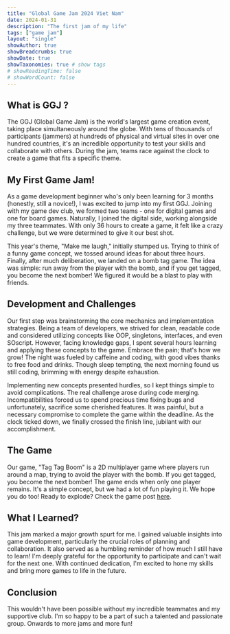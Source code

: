 ```yaml
---
title: "Global Game Jam 2024 Viet Nam" 
date: 2024-01-31
description: "The first jam of my life"
tags: ["game jam"]
layout: "single"
showAuthor: true
showBreadcrumbs: true
showDate: true 
showTaxonomies: true # show tags
# showReadingTime: false
# showWordCount: false
---
```


## What is GGJ ?

The GGJ (Global Game Jam) is the world's largest game creation event, taking place simultaneously around the globe. With tens of thousands of participants (jammers) at hundreds of physical and virtual sites in over one hundred countries, it's an incredible opportunity to test your skills and collaborate with others. During the jam, teams race against the clock to create a game that fits a specific theme.

## My First Game Jam!

As a game development beginner who's only been learning for 3 months (honestly, still a novice!), I was excited to jump into my first GGJ. Joining with my game dev club, we formed two teams - one for digital games and one for board games. Naturally, I joined the digital side, working alongside my three teammates. With only 36 hours to create a game, it felt like a crazy challenge, but we were determined to give it our best shot.

This year's theme, "Make me laugh," initially stumped us. Trying to think of a funny game concept, we tossed around ideas for about three hours. Finally, after much deliberation, we landed on a bomb tag game. The idea was simple: run away from the player with the bomb, and if you get tagged, you become the next bomber! We figured it would be a blast to play with friends.

## Development and Challenges
Our first step was brainstorming the core mechanics and implementation strategies. Being a team of developers, we strived for clean, readable code and considered utilizing concepts like OOP, singletons, interfaces, and even SOscript. However, facing knowledge gaps, I spent several hours learning and applying these concepts to the game. Embrace the pain; that's how we grow! The night was fueled by caffeine and coding, with good vibes thanks to free food and drinks. Though sleep tempting, the next morning found us still coding, brimming with energy despite exhaustion.

Implementing new concepts presented hurdles, so I kept things simple to avoid complications. The real challenge arose during code merging. Incompatibilities forced us to spend precious time fixing bugs and unfortunately, sacrifice some cherished features. It was painful, but a necessary compromise to complete the game within the deadline. As the clock ticked down, we finally crossed the finish line, jubilant with our accomplishment.

## The Game
Our game, "Tag Tag Boom" is a 2D multiplayer game where players run around a map, trying to avoid the player with the bomb. If you get tagged, you become the next bomber! The game ends when only one player remains. It's a simple concept, but we had a lot of fun playing it. We hope you do too!
Ready to explode? Check the game post [here](/projects/game-projects/tag-tag-boom/).

## What I Learned?
This jam marked a major growth spurt for me. I gained valuable insights into game development, particularly the crucial roles of planning and collaboration. It also served as a humbling reminder of how much I still have to learn! I'm deeply grateful for the opportunity to participate and can't wait for the next one. With continued dedication, I'm excited to hone my skills and bring more games to life in the future.

## Conclusion
This wouldn't have been possible without my incredible teammates and my supportive club. I'm so happy to be a part of such a talented and passionate group. Onwards to more jams and more fun!



